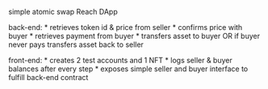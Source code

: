 simple atomic swap Reach DApp

back-end:
    * retrieves token id & price from seller
    * confirms price with buyer
    * retrieves payment from buyer
    * transfers asset to buyer OR if buyer never pays transfers asset back to seller

front-end:
    * creates 2 test accounts and 1 NFT
    * logs seller & buyer balances after every step
    * exposes simple seller and buyer interface to fulfill back-end contract
